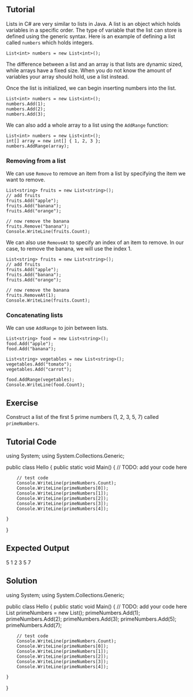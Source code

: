 Tutorial
--------

Lists in C# are very similar to lists in Java. A list is an object which holds variables in a specific order.
The type of variable that the list can store is defined using the generic syntax. Here is an example of
defining a list called `numbers` which holds integers.

    List<int> numbers = new List<int>();

The difference between a list and an array is that lists are dynamic sized, while arrays have a fixed size. When
you do not know the amount of variables your array should hold, use a list instead.

Once the list is initialized, we can begin inserting numbers into the list.

    List<int> numbers = new List<int>();
    numbers.Add(1);
    numbers.Add(2);
    numbers.Add(3);

We can also add a whole array to a list using the `AddRange` function:

    List<int> numbers = new List<int>();
    int[] array = new int[] { 1, 2, 3 };
    numbers.AddRange(array);

### Removing from a list

We can use `Remove` to remove an item from a list by specifying the item we want to remove.

    List<string> fruits = new List<string>();
    // add fruits
    fruits.Add("apple");
    fruits.Add("banana");
    fruits.Add("orange");

    // now remove the banana
    fruits.Remove("banana");
    Console.WriteLine(fruits.Count);

We can also use `RemoveAt` to specify an index of an item to remove. In our case, to remove
the banana, we will use the index 1.

    List<string> fruits = new List<string>();
    // add fruits
    fruits.Add("apple");
    fruits.Add("banana");
    fruits.Add("orange");

    // now remove the banana
    fruits.RemoveAt(1);
    Console.WriteLine(fruits.Count);

### Concatenating lists

We can use `AddRange` to join between lists.

    List<string> food = new List<string>();
    food.Add("apple");
    food.Add("banana");

    List<string> vegetables = new List<string>();
    vegetables.Add("tomato");
    vegetables.Add("carrot");

    food.AddRange(vegetables);
    Console.WriteLine(food.Count);

Exercise
--------

Construct a list of the first 5 prime numbers (1, 2, 3, 5, 7) called `primeNumbers`.

Tutorial Code
-------------

using System;
using System.Collections.Generic;

public class Hello
{
    public static void Main()
    {
        // TODO: add your code here

        // test code
        Console.WriteLine(primeNumbers.Count);
        Console.WriteLine(primeNumbers[0]);
        Console.WriteLine(primeNumbers[1]);
        Console.WriteLine(primeNumbers[2]);
        Console.WriteLine(primeNumbers[3]);
        Console.WriteLine(primeNumbers[4]);

    }
}

Expected Output
---------------

5
1
2
3
5
7

Solution
--------

using System;
using System.Collections.Generic;

public class Hello
{
    public static void Main()
    {
        // TODO: add your code here
        List<int> primeNumbers = new List<int>();
        primeNumbers.Add(1);
        primeNumbers.Add(2);
        primeNumbers.Add(3);
        primeNumbers.Add(5);
        primeNumbers.Add(7);

        // test code
        Console.WriteLine(primeNumbers.Count);
        Console.WriteLine(primeNumbers[0]);
        Console.WriteLine(primeNumbers[1]);
        Console.WriteLine(primeNumbers[2]);
        Console.WriteLine(primeNumbers[3]);
        Console.WriteLine(primeNumbers[4]);

    }
}